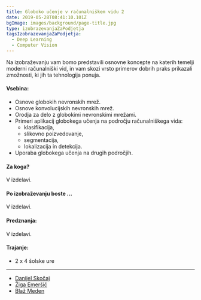 ```yaml
---
title: Globoko učenje v računalniškem vidu 2
date: 2019-05-28T08:41:10.101Z
bgImage: images/background/page-title.jpg
type: izobrazevanjaZaPodjetja
tagsIzobrazevanjaZaPodjetja:
  - Deep Learning
  - Computer Vision
---
```

Na izobraževanju vam bomo predstavili osnovne koncepte na katerih temelji moderni računalniški vid, in vam skozi vrsto primerov dobrih praks prikazali zmožnosti, ki jih ta tehnologija ponuja.

#### Vsebina:

* Osnove globokih nevronskih mrež.
* Osnove konvolucijskih nevronskih mrež.
* Orodja za delo z globokimi nevronskimi mrežami.
* Primeri aplikacij globokega učenja na področju računalniškega vida:
  * klasifikacija,
  * slikovno poizvedovanje,
  * segmentacija,
  * lokalizacija in detekcija.
* Uporaba globokega učenja na drugih področjih.

#### Za koga?

V izdelavi.

#### Po izobraževanju boste ...

V izdelavi.

#### Predznanja:

V izdelavi.

#### Trajanje:

* 2 x 4 šolske ure

- - -

* [Danijel Skočaj](https://akademijafri.si/izvajalci/danijel-skocaj/)
* [Žiga Emeršič](/izvajalci/ziga-emersic/)
* [Blaž Meden](/izvajalci/blaz-meden/)
